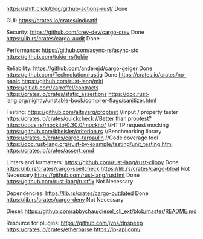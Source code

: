 https://shift.click/blog/github-actions-rust/ Done

GUI:
https://crates.io/crates/indicatif

Security:
https://github.com/crev-dev/cargo-crev Done
https://lib.rs/crates/cargo-audit Done

Performance:
https://github.com/async-rs/async-std
https://github.com/tokio-rs/tokio

Reliability:
https://github.com/anderejd/cargo-geiger Done
https://github.com/Technolution/rustig Done
https://crates.io/crates/no-panic
https://github.com/rust-lang/miri
https://gitlab.com/karroffel/contracts
https://crates.io/crates/static_assertions
https://doc.rust-lang.org/nightly/unstable-book/compiler-flags/sanitizer.html

Testing:
https://github.com/altsysrq/proptest //Input / property tester
https://crates.io/crates/quickcheck //Better than proptest?
https://docs.rs/mockito/0.30.0/mockito/ //HTTP request mocking
https://github.com/bheisler/criterion.rs //Benchmarking library
https://crates.io/crates/cargo-tarpaulin //Code coverage tool
https://doc.rust-lang.org/rust-by-example/testing/unit_testing.html
https://crates.io/crates/assert_cmd   

Linters and formatters:
https://github.com/rust-lang/rust-clippy Done
https://lib.rs/crates/cargo-spellcheck
https://lib.rs/crates/cargo-bloat Not Necessary
https://github.com/rust-lang/rustfmt Done
https://github.com/rust-lang/rustfix Not Necessary

Dependencies:
https://lib.rs/crates/cargo-outdated Done
https://lib.rs/crates/cargo-deny Not Necessary

Diesel:
https://github.com/abbychau/diesel_cli_ext/blob/master/README.md


Resource for plugins:
https://github.com/jvns/dnspeep
https://crates.io/crates/etherparse
https://ip-api.com/